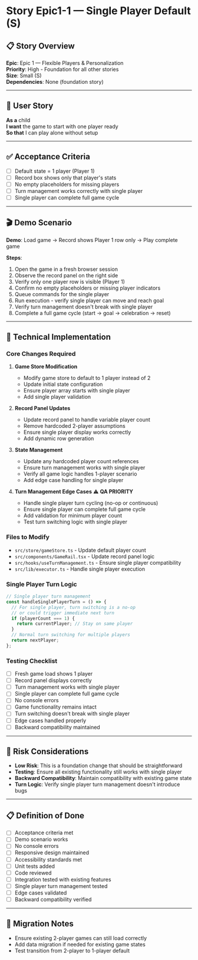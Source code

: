 # Story Epic1-1 — Single Player Default (S)

## 📋 Story Overview

**Epic**: Epic 1 — Flexible Players & Personalization  
**Priority**: High - Foundation for all other stories  
**Size**: Small (S)  
**Dependencies**: None (foundation story)

---

## 🎯 User Story

**As a** child  
**I want** the game to start with one player ready  
**So that** I can play alone without setup

---

## ✅ Acceptance Criteria

- [ ] Default state = 1 player (Player 1)
- [ ] Record box shows only that player's stats
- [ ] No empty placeholders for missing players
- [ ] Turn management works correctly with single player
- [ ] Single player can complete full game cycle

---

## 🎬 Demo Scenario

**Demo**: Load game → Record shows Player 1 row only → Play complete game

**Steps**:
1. Open the game in a fresh browser session
2. Observe the record panel on the right side
3. Verify only one player row is visible (Player 1)
4. Confirm no empty placeholders or missing player indicators
5. Queue commands for the single player
6. Run execution - verify single player can move and reach goal
7. Verify turn management doesn't break with single player
8. Complete a full game cycle (start → goal → celebration → reset)

---

## 🔧 Technical Implementation

### Core Changes Required

1. **Game Store Modification**
   - Modify game store to default to 1 player instead of 2
   - Update initial state configuration
   - Ensure player array starts with single player
   - Add single player validation

2. **Record Panel Updates**
   - Update record panel to handle variable player count
   - Remove hardcoded 2-player assumptions
   - Ensure single player display works correctly
   - Add dynamic row generation

3. **State Management**
   - Update any hardcoded player count references
   - Ensure turn management works with single player
   - Verify all game logic handles 1-player scenario
   - Add edge case handling for single player

4. **Turn Management Edge Cases** ⚠️ **QA PRIORITY**
   - Handle single player turn cycling (no-op or continuous)
   - Ensure single player can complete full game cycle
   - Add validation for minimum player count
   - Test turn switching logic with single player

### Files to Modify

- `src/store/gameStore.ts` - Update default player count
- `src/components/GameRail.tsx` - Update record panel logic
- `src/hooks/useTurnManagement.ts` - Ensure single player compatibility
- `src/lib/executor.ts` - Handle single player execution

### Single Player Turn Logic

```typescript
// Single player turn management
const handleSinglePlayerTurn = () => {
  // For single player, turn switching is a no-op
  // or could trigger immediate next turn
  if (playerCount === 1) {
    return currentPlayer; // Stay on same player
  }
  // Normal turn switching for multiple players
  return nextPlayer;
};
```

### Testing Checklist

- [ ] Fresh game load shows 1 player
- [ ] Record panel displays correctly
- [ ] Turn management works with single player
- [ ] Single player can complete full game cycle
- [ ] No console errors
- [ ] Game functionality remains intact
- [ ] Turn switching doesn't break with single player
- [ ] Edge cases handled properly
- [ ] Backward compatibility maintained

---

## 🚨 Risk Considerations

- **Low Risk**: This is a foundation change that should be straightforward
- **Testing**: Ensure all existing functionality still works with single player
- **Backward Compatibility**: Maintain compatibility with existing game state
- **Turn Logic**: Verify single player turn management doesn't introduce bugs

---

## 📋 Definition of Done

- [ ] Acceptance criteria met
- [ ] Demo scenario works
- [ ] No console errors
- [ ] Responsive design maintained
- [ ] Accessibility standards met
- [ ] Unit tests added
- [ ] Code reviewed
- [ ] Integration tested with existing features
- [ ] Single player turn management tested
- [ ] Edge cases validated
- [ ] Backward compatibility verified

---

## 🔧 Migration Notes

- Ensure existing 2-player games can still load correctly
- Add data migration if needed for existing game states
- Test transition from 2-player to 1-player default
